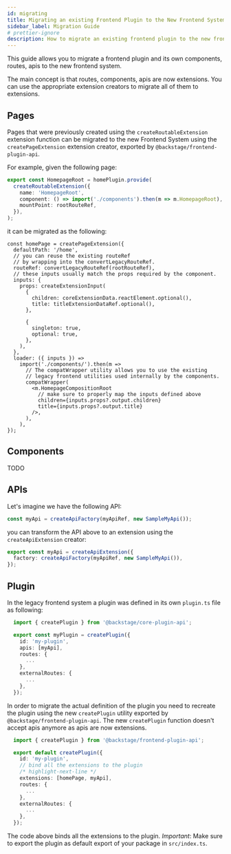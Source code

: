 ```yaml
---
id: migrating
title: Migrating an existing Frontend Plugin to the New Frontend System
sidebar_label: Migration Guide
# prettier-ignore
description: How to migrate an existing frontend plugin to the new frontend system
---
```


This guide allows you to migrate a frontend plugin and its own components, routes, apis to the new frontend system.

The main concept is that routes, components, apis are now extensions. You can use the appropriate extension creators to migrate all of them to extensions.

## Pages

Pages that were previously created using the `createRoutableExtension` extension function can be migrated to the new Frontend System using the `createPageExtension` extension creator, exported by `@backstage/frontend-plugin-api`.

For example, given the following page:

```ts
export const HomepageRoot = homePlugin.provide(
  createRoutableExtension({
    name: 'HomepageRoot',
    component: () => import('./components').then(m => m.HomepageRoot),
    mountPoint: rootRouteRef,
  }),
);
```

it can be migrated as the following:

```tsx
const homePage = createPageExtension({
  defaultPath: '/home',
  // you can reuse the existing routeRef
  // by wrapping into the convertLegacyRouteRef.
  routeRef: convertLegacyRouteRef(rootRouteRef),
  // these inputs usually match the props required by the component.
  inputs: {
    props: createExtensionInput(
      {
        children: coreExtensionData.reactElement.optional(),
        title: titleExtensionDataRef.optional(),
      },

      {
        singleton: true,
        optional: true,
      },
    ),
  },
  loader: ({ inputs }) =>
    import('./components/').then(m =>
      // The compatWrapper utility allows you to use the existing
      // legacy frontend utilities used internally by the components.
      compatWrapper(
        <m.HomepageCompositionRoot
          // make sure to properly map the inputs defined above
          children={inputs.props?.output.children}
          title={inputs.props?.output.title}
        />,
      ),
    ),
});
```

## Components

TODO

## APIs

Let's imagine we have the following API:

```ts
const myApi = createApiFactory(myApiRef, new SampleMyApi());
```

you can transform the API above to an extension using the `createApiExtension` creator:

```ts
export const myApi = createApiExtension({
  factory: createApiFactory(myApiRef, new SampleMyApi()),
});
```

## Plugin

In the legacy frontend system a plugin was defined in its own `plugin.ts` file as following:

```ts title="my-plugin/src/plugin.ts"
  import { createPlugin } from '@backstage/core-plugin-api';

  export const myPlugin = createPlugin({
    id: 'my-plugin',
    apis: [myApi],
    routes: {
      ...
    },
    externalRoutes: {
      ...
    },
  });
```

In order to migrate the actual definition of the plugin you need to recreate the plugin using the new `createPlugin` utility exported by `@backstage/frontend-plugin-api`.
The new `createPlugin` function doesn't accept apis anymore as apis are now extensions.

```ts title="my-plugin/src/index.ts"
  import { createPlugin } from '@backstage/frontend-plugin-api';

  export default createPlugin({
    id: 'my-plugin',
    // bind all the extensions to the plugin
    /* highlight-next-line */
    extensions: [homePage, myApi],
    routes: {
      ...
    },
    externalRoutes: {
      ...
    },
  });
```

The code above binds all the extensions to the plugin. _Important_: Make sure to export the plugin as default export of your package in `src/index.ts`.
